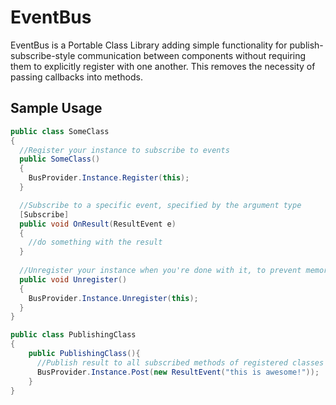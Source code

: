 EventBus
========

EventBus is a Portable Class Library adding simple functionality for publish-subscribe-style communication between components without requiring them to explicitly register with one another. This removes the necessity of passing callbacks into methods.


Sample Usage
------------

```C#
public class SomeClass
{
  //Register your instance to subscribe to events
  public SomeClass()
  {
    BusProvider.Instance.Register(this);
  }

  //Subscribe to a specific event, specified by the argument type
  [Subscribe]
  public void OnResult(ResultEvent e)
  {
    //do something with the result
  }
  
  //Unregister your instance when you're done with it, to prevent memory leaks
  public void Unregister()
  {
    BusProvider.Instance.Unregister(this);
  }
}

public class PublishingClass
{
    public PublishingClass(){
      //Publish result to all subscribed methods of registered classes
      BusProvider.Instance.Post(new ResultEvent("this is awesome!"));
    }
}
```

